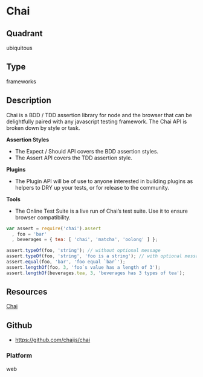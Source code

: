 # Chai

## Quadrant
ubiquitous

## Type
frameworks

## Description
Chai is a BDD / TDD assertion library for node and the browser that can be delightfully paired with any javascript testing framework. The Chai API is broken down by style or task.

**Assertion Styles**
* The Expect / Should API covers the BDD assertion styles.
* The Assert API covers the TDD assertion style.

**Plugins**
* The Plugin API will be of use to anyone interested in building plugins as helpers to DRY up your tests, or for release to the community.

**Tools**
* The Online Test Suite is a live run of Chai’s test suite. Use it to ensure browser compatibility.

``` js
var assert = require('chai').assert
  , foo = 'bar'
  , beverages = { tea: [ 'chai', 'matcha', 'oolong' ] };

assert.typeOf(foo, 'string'); // without optional message
assert.typeOf(foo, 'string', 'foo is a string'); // with optional message
assert.equal(foo, 'bar', 'foo equal `bar`');
assert.lengthOf(foo, 3, 'foo`s value has a length of 3');
assert.lengthOf(beverages.tea, 3, 'beverages has 3 types of tea');
```

## Resources
[Chai](https://chaijs.org)


## Github
* <https://github.com/chaijs/chai>

### Platform
web